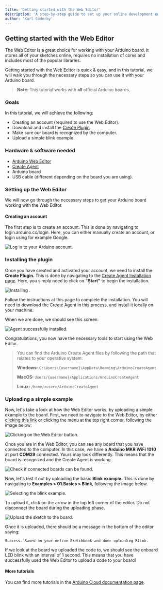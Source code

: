 ```yaml
---
title: 'Getting started with the Web Editor'
description: 'A step-by-step guide to set up your online development environment.'
author: 'Karl Söderby'
---
```


## Getting started with the Web Editor

The Web Editor is a great choice for working with your Arduino board. It stores all of your sketches online, requires no installation of cores and includes most of the popular libraries.

Getting started with the Web Editor is quick & easy, and in this tutorial, we will walk you through the necessary steps so you can use it with your Arduino board.

>**Note:** This tutorial works with **all** official Arduino boards.

### Goals

In this tutorial, we will achieve the following:

- Creating an account (required to use the Web Editor).
- Download and install the [Create Plugin](https://create.arduino.cc/getting-started/plugin/welcome).
- Make sure our board is recognized by the computer.
- Upload a simple blink example.

### Hardware & software needed

- [Arduino Web Editor](https://create.arduino.cc/editor)
- [Create Agent](https://create.arduino.cc/getting-started/plugin/welcome)
- Arduino board
- USB cable (different depending on the board you are using).

### Setting up the Web Editor

We will now go through the necessary steps to get your Arduino board working with the Web Editor.

#### Creating an account

The first step is to create an account. This is done by navigating to login.arduino.cc/login. Here, you can either manually create an account, or login using for example Google.

![Log in to your Arduino account.](assets/WebEditorInstall_1.png)

### Installing the plugin

Once you have created and activated your account, we need to install the **Create Plugin.** This is done by navigating to the [Create Agent Installation page](https://create.arduino.cc/getting-started/plugin/welcome). Here, you simply need to click on **"Start"** to begin the installation.

![Installing .](assets/WebEditorInstall_2.png)

Follow the instructions at this page to complete the installation. You will need to download the Create Agent in this process, and install it locally on your machine.

When we are done, we should see this screen:

![Agent successfully installed.](assets/WebEditorInstall_3.png)

Congratulations, you now have the necessary tools to start using the Web Editor.

> You can find the Arduino Create Agent files by following the path that relates to your operative system:
>
> **Windows:** `C:\Users\{username}\AppData\Roaming\ArduinoCreateAgent`
>
> **MacOS:** `Users/{username}/Applications/ArduinoCreateAgent`
>
> **Linux:** `/home/<user>/ArduinoCreateAgent`

### Uploading a simple example

Now, let's take a look at how the Web Editor works, by uploading a simple example to the board. First, we need to navigate to the Web Editor, by either [clicking this link](https://create.arduino.cc/editor) or clicking the menu at the top right corner, following the image below:

![Clicking on the Web Editor button.](assets/WebEditorInstall_4.png)

Once you are in the Web Editor, you can see any board that you have connected to the computer. In this case, we have a **Arduino MKR WiFi 1010** at port **COM29** connected. Yours may look differently. This means that the board is recognized and the Create Agent is working.

![Check if connected boards can be found.](assets/WebEditorInstall_5.png)

Now, let's test it out by uploading the basic **Blink example.** This is done by navigating to **Examples > 01.Basics > Blink**, following the image below.

![Selecting the blink example.](assets/WebEditorInstall_6.png)

To upload it, click on the arrow in the top left corner of the editor. Do not disconnect the board during the uploading phase.

![Upload the sketch to the board.](assets/WebEditorInstall_7.png)

Once it is uploaded, there should be a message in the bottom of the editor saying:

```
Success. Saved on your online Sketchbook and done uploading Blink.
```

If we look at the board we uploaded the code to, we should see the onboard LED blink with an interval of 1 second. This means that you have successfully used the Web Editor to upload a code to your board!

#### More tutorials

You can find more tutorials in the [Arduino Cloud documentation page](/arduino-cloud).

